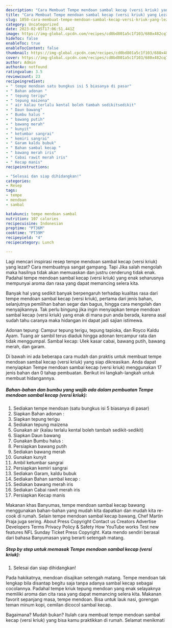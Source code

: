 ```yaml
---
description: "Cara Membuat Tempe mendoan sambal kecap (versi kriuk) yang Lezat Sekali, Buat Buka Puasa}"
title: "Cara Membuat Tempe mendoan sambal kecap (versi kriuk) yang Lezat Sekali, Buat Buka Puasa}"
slug: 1050-cara-membuat-tempe-mendoan-sambal-kecap-versi-kriuk-yang-lezat-sekali-buat-buka-puasa
category: Uncategorized
date: 2023-02-05T17:06:51.441Z
image: https://img-global.cpcdn.com/recipes/cd0bd801a5c1f103/680x482cq70/tempe-mendoan-sambal-kecap-versi-kriuk-foto-resep-utama.jpg
hideToc: false
enableToc: true
enableTocContent: false
thumbnail: https://img-global.cpcdn.com/recipes/cd0bd801a5c1f103/680x482cq70/tempe-mendoan-sambal-kecap-versi-kriuk-foto-resep-utama.jpg
cover: https://img-global.cpcdn.com/recipes/cd0bd801a5c1f103/680x482cq70/tempe-mendoan-sambal-kecap-versi-kriuk-foto-resep-utama.jpg
author: Admin
authorAv: notfound
ratingvalue: 3.5
reviewcount: 23
recipeingredient:
- " tempe mendoan satu bungkus isi 5 biasanya di pasar"
- " Bahan adonan "
- " tepung terigu"
- " tepung maizena"
- " air kalau terlalu kental boleh tambah sedikitsedikit"
- " Daun bawang"
- " Bumbu halus "
- " bawang putih"
- " bawang merah"
- " kunyit"
- " ketumbar sangrai"
- " kemiri sangrai"
- " Garam kaldu bubuk"
- " Bahan sambal kecap "
- " bawang merah iris"
- " Cabai rawit merah iris"
- " Kecap manis"
recipeinstructions:

- "Selesai dan siap dihidangkan!"
categories:
- Resep
tags:
- tempe
- mendoan
- sambal

katakunci: tempe mendoan sambal 
nutrition: 107 calories
recipecuisine: Indonesian
preptime: "PT36M"
cooktime: "PT39M"
recipeyield: "4"
recipecategory: Lunch

---
```



Lagi mencari inspirasi resep tempe mendoan sambal kecap (versi kriuk) yang lezat? Cara membuatnya sangat gampang. Tapi Jika salah mengolah maka hasilnya tidak akan memuaskan dan justru cenderung tidak enak. Padahal tempe mendoan sambal kecap (versi kriuk) yang enak seharusnya mempunyai aroma dan rasa yang dapat memancing selera kita.


Banyak hal yang sedikit banyak berpengaruh terhadap kualitas rasa dari tempe mendoan sambal kecap (versi kriuk), pertama dari jenis bahan, selanjutnya pemilihan bahan segar dan bagus, hingga cara mengolah dan menyajikannya. Tak perlu bingung jika ingin menyiapkan tempe mendoan sambal kecap (versi kriuk) yang enak di mana pun anda berada, karena asal sudah tahu caranya maka hidangan ini dapat jadi sajian istimewa.

Adonan tepung: Campur tepung terigu, tepung tapioka, dan Royco Kaldu Ayam. Tuang air sambil terus diaduk hingga adonan tercampur rata dan tidak menggumpal. Sambal kecap: Ulek kasar cabai, bawang putih, bawang merah, dan garam.


Di bawah ini ada beberapa cara mudah dan praktis untuk membuat tempe mendoan sambal kecap (versi kriuk) yang siap dikreasikan. Anda dapat menyiapkan Tempe mendoan sambal kecap (versi kriuk) menggunakan 17 jenis bahan dan 0 tahap pembuatan. Berikut ini langkah-langkah untuk membuat hidangannya.

<!--inarticleads1-->

##### Bahan-bahan dan bumbu yang wajib ada dalam pembuatan Tempe mendoan sambal kecap (versi kriuk):

1. Sediakan  tempe mendoan (satu bungkus isi 5 biasanya di pasar)
1. Siapkan  Bahan adonan :
1. Siapkan  tepung terigu
1. Sediakan  tepung maizena
1. Gunakan  air (kalau terlalu kental boleh tambah sedikit-sedikit)
1. Siapkan  Daun bawang
1. Gunakan  Bumbu halus :
1. Persiapkan  bawang putih
1. Sediakan  bawang merah
1. Gunakan  kunyit
1. Ambil  ketumbar sangrai
1. Persiapkan  kemiri sangrai
1. Sediakan  Garam, kaldu bubuk
1. Sediakan  Bahan sambal kecap :
1. Sediakan  bawang merah iris
1. Sediakan  Cabai rawit merah iris
1. Persiapkan  Kecap manis


Makanan khas Banyumas, tempe mendoan sambal kecap bawang menggunakan bahan-bahan yang mudah kita dapatkan dan mudah kita re-cook di rumah. Selain tempe mendoan sambal kecap bawang, Chef Martin Praja juga sering. About Press Copyright Contact us Creators Advertise Developers Terms Privacy Policy &amp; Safety How YouTube works Test new features NFL Sunday Ticket Press Copyright. Kata mendo sendiri berasal dari bahasa Banyumasan yang berarti setengah matang. 

<!--inarticleads2-->

##### Step by step untuk memasak Tempe mendoan sambal kecap (versi kriuk):


1. Selesai dan siap dihidangkan!

Pada hakikatnya, mendoan disajikan setengah matang. Tempe mendoan tak lengkap bila disantap begitu saja tanpa adanya sambal kecap sebagai cocolannya. Padahal tempe kriuk tepung mendoan yang enak selayaknya memiliki aroma dan cita rasa yang dapat memancing selera kita. Makanan favorit sepanjang masa, tempe mendoan. Bisa untuk lauk nasi, gorengan teman minum kopi, cemilan dicocol sambal kecap. 

Bagaimana? Mudah bukan? Itulah cara membuat tempe mendoan sambal kecap (versi kriuk) yang bisa kamu praktikkan di rumah. Selamat menikmati
